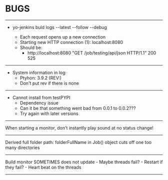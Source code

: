 # BUGS


--------------------------------------------------

- yo-jenkins buld logs <JOB URL> --latest --follow --debug
  - Each request opens up a new connection 
  - Starting new HTTP connection (1): localhost:8080
  - Should be:
    - http://localhost:8080 "GET /job/testing/api/json HTTP/1.1" 200 525


--------------------------------------------------


- System information in log:
  - Ptyhon: 3.9.2 (REV:)
  - Don't put rev if there is none


--------------------------------------------------


- Cannot install from testPYPI
    - Dependency issue
    - Can it be that something went bad from 0.0.1 to 0.0.2???
    - Try again with later versions


--------------------------------------------------


When starting a monitor, don't instantly play sound
at no status change!


--------------------------------------------------


Derived full folder path: folderFullName
in Job() object cuts off one too many directories


--------------------------------------------------


Build monitor SOMETIMES does not update
    - Maybe threads fail?
    - Restart if they fail?
    - Heart beat on the threads


--------------------------------------------------
